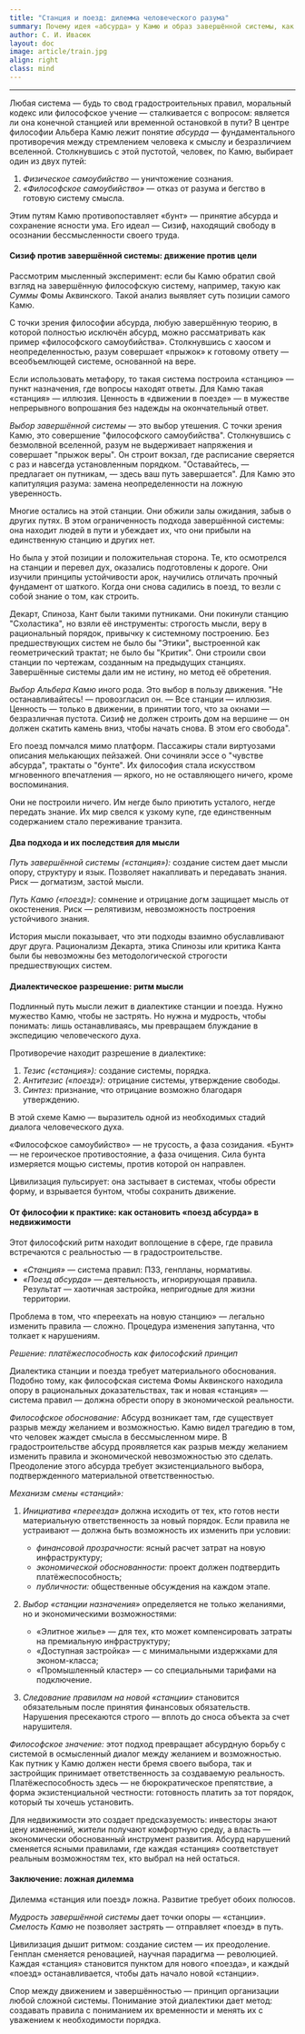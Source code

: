 ```yaml
---
title: "Станция и поезд: дилемма человеческого разума"
summary: Почему идея «абсурда» у Камю и образ завершённой системы, как у Фомы Аквинского, помогают понять природу правил и стандартов в градостроительстве и землепользовании
author: С. И. Ивасюк 
layout: doc
image: article/train.jpg
align: right
class: mind
---
```


---
Любая система — будь то свод градостроительных правил, моральный кодекс или философское учение — сталкивается с вопросом: является ли она конечной станцией или временной остановкой в пути? В центре философии Альбера Камю лежит понятие *абсурда* — фундаментального противоречия между стремлением человека к смыслу и безразличием вселенной. Столкнувшись с этой пустотой, человек, по Камю, выбирает один из двух путей:

1. *Физическое самоубийство* — уничтожение сознания.
2. *«Философское самоубийство»* — отказ от разума и бегство в готовую систему смысла.

Этим путям Камю противопоставляет «бунт» — принятие абсурда и сохранение ясности ума. Его идеал — Сизиф, находящий свободу в осознании бессмысленности своего труда.

#### Сизиф против завершённой системы: движение против цели

Рассмотрим мысленный эксперимент: если бы Камю обратил свой взгляд на завершённую философскую систему, например, такую как *Суммы* Фомы Аквинского. Такой анализ выявляет суть позиции самого Камю.

С точки зрения философии абсурда, любую завершённую теорию, в которой полностью исключён абсурд, можно рассматривать как пример «философского самоубийства». Столкнувшись с хаосом и неопределенностью, разум совершает «прыжок» к готовому ответу — всеобъемлющей системе, основанной на вере.

Если использовать метафору, то такая система построила «станцию» — пункт назначения, где вопросы находят ответы. Для Камю такая «станция» — иллюзия. Ценность в «движении в поезде» — в мужестве непрерывного вопрошания без надежды на окончательный ответ.

*Выбор завершённой системы* — это выбор утешения. С точки зрения Камю, это совершение "философского самоубийства". Столкнувшись с безмолвной вселенной, разум не выдерживает напряжения и совершает "прыжок веры". Он строит вокзал, где расписание сверяется с раз и навсегда установленным порядком. "Оставайтесь, — предлагает он путникам, — здесь ваш путь завершается". Для Камю это капитуляция разума: замена неопределенности на ложную уверенность.

Многие остались на этой станции. Они обжили залы ожидания, забыв о других путях. В этом ограниченность подхода завершённой системы: она находит людей в пути и убеждает их, что они прибыли на единственную станцию и других нет.

Но была у этой позиции и положительная сторона. Те, кто осмотрелся на станции и перевел дух, оказались подготовлены к дороге. Они изучили принципы устойчивости арок, научились отличать прочный фундамент от шаткого. Когда они снова садились в поезд, то везли с собой знание о том, как строить.

Декарт, Спиноза, Кант были такими путниками. Они покинули станцию "Схоластика", но взяли её инструменты: строгость мысли, веру в рациональный порядок, привычку к системному построению. Без предшествующих систем не было бы "Этики", выстроенной как геометрический трактат; не было бы "Критик". Они строили свои станции по чертежам, созданным на предыдущих станциях. Завершённые системы дали им не истину, но метод её обретения.

*Выбор Альбера Камю* иного рода. Это выбор в пользу движения. "Не останавливайтесь! — провозгласил он. — Все станции — иллюзия. Ценность — только в движении, в принятии того, что за окнами — безразличная пустота. Сизиф не должен строить дом на вершине — он должен скатить камень вниз, чтобы начать снова. В этом его свобода".

Его поезд помчался мимо платформ. Пассажиры стали виртуозами описания мелькающих пейзажей. Они сочиняли эссе о "чувстве абсурда", трактаты о "бунте". Их философия стала искусством мгновенного впечатления — яркого, но не оставляющего ничего, кроме воспоминания.

Они не построили ничего. Им негде было приютить усталого, негде передать знание. Их мир свелся к узкому купе, где единственным содержанием стало переживание транзита.

#### Два подхода и их последствия для мысли

*Путь завершённой системы («станция»):* создание систем дает мысли опору, структуру и язык. Позволяет накапливать и передавать знания. Риск — догматизм, застой мысли.

*Путь Камю («поезд»):* сомнение и отрицание догм защищает мысль от окостенения. Риск — релятивизм, невозможность построения устойчивого знания.

История мысли показывает, что эти подходы взаимно обуславливают друг друга. Рационализм Декарта, этика Спинозы или критика Канта были бы невозможны без методологической строгости предшествующих систем.

#### Диалектическое разрешение: ритм мысли

Подлинный путь мысли лежит в диалектике станции и поезда. Нужно мужество Камю, чтобы не застрять. Но нужна и мудрость, чтобы понимать: лишь останавливаясь, мы превращаем блуждание в экспедицию человеческого духа.

Противоречие находит разрешение в диалектике:
1. *Тезис («станция»):* создание системы, порядка.
2. *Антитезис («поезд»):* отрицание системы, утверждение свободы.
3. *Синтез:* признание, что отрицание возможно благодаря утверждению.

В этой схеме Камю — выразитель одной из необходимых стадий диалога человеческого духа.

«Философское самоубийство» — не трусость, а фаза созидания. «Бунт» — не героическое противостояние, а фаза очищения. Сила бунта измеряется мощью системы, против которой он направлен.

Цивилизация пульсирует: она застывает в системах, чтобы обрести форму, и взрывается бунтом, чтобы сохранить движение.

#### От философии к практике: как остановить «поезд абсурда» в недвижимости

Этот философский ритм находит воплощение в сфере, где правила встречаются с реальностью — в градостроительстве.

- *«Станция»* — система правил: ПЗЗ, генпланы, нормативы.  
- *«Поезд абсурда»* — деятельность, игнорирующая правила. Результат — хаотичная застройка, непригодные для жизни территории.

Проблема в том, что «переехать на новую станцию» — легально изменить правила — сложно. Процедура изменения запутанна, что толкает к нарушениям.

*Решение: платёжеспособность как философский принцип*

Диалектика станции и поезда требует материального обоснования. Подобно тому, как философская система Фомы Аквинского находила опору в рациональных доказательствах, так и новая «станция» — система правил — должна обрести опору в экономической реальности. 

*Философское обоснование:* Абсурд возникает там, где существует разрыв между желанием и возможностью. Камю видел трагедию в том, что человек жаждет смысла в бессмысленном мире. В градостроительстве абсурд проявляется как разрыв между желанием изменить правила и экономической невозможностью это сделать. Преодоление этого абсурда требует экзистенциального выбора, подтвержденного материальной ответственностью.

*Механизм смены «станций»:*

1. *Инициатива «переезда»* должна исходить от тех, кто готов нести материальную ответственность за новый порядок. Если правила не устраивают — должна быть возможность их изменить при условии:
   - *финансовой прозрачности:* ясный расчет затрат на новую инфраструктуру;
   - *экономической обоснованности:* проект должен подтвердить платёжеспособность;
   - *публичности:* общественные обсуждения на каждом этапе.

2. *Выбор «станции назначения»* определяется не только желаниями, но и экономическими возможностями:
   - «Элитное жилье» — для тех, кто может компенсировать затраты на премиальную инфраструктуру;
   - «Доступная застройка» — с минимальными издержками для эконом-класса;
   - «Промышленный кластер» — со специальными тарифами на подключение.

3. *Следование правилам на новой «станции»* становится обязательным после принятия финансовых обязательств. Нарушения пресекаются строго — вплоть до сноса объекта за счет нарушителя.

*Философское значение:* этот подход превращает абсурдную борьбу с системой в осмысленный диалог между желанием и возможностью. Как путник у Камю должен нести бремя своего выбора, так и застройщик принимает ответственность за создаваемую реальность. Платёжеспособность здесь — не бюрократическое препятствие, а форма экзистенциальной честности: готовность платить за тот порядок, который ты хочешь установить.

Для недвижимости это создает предсказуемость: инвесторы знают цену изменений, жители получают комфортную среду, а власть — экономически обоснованный инструмент развития. Абсурд нарушений сменяется ясными правилами, где каждая «станция» соответствует реальным возможностям тех, кто выбрал на ней остаться.

#### Заключение: ложная дилемма

Дилемма «станция или поезд» ложна. Развитие требует обоих полюсов.

*Мудрость завершённой системы* дает точки опоры — «станции».
*Смелость Камю* не позволяет застрять — отправляет «поезд» в путь.

Цивилизация дышит ритмом: создание систем — их преодоление. Генплан сменяется реновацией, научная парадигма — революцией. Каждая «станция» становится пунктом для нового «поезда», и каждый «поезд» останавливается, чтобы дать начало новой «станции».

Спор между движением и завершённостью — принцип организации любой сложной системы. Понимание этой диалектики дает метод: создавать правила с пониманием их временности и менять их с уважением к необходимости порядка.
